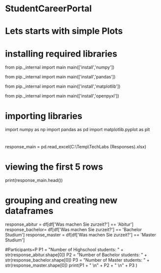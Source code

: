 # StudentCareerPortal

# Lets starts with simple Plots

# installing required libraries
from pip._internal import main
main(['install','numpy'])

from pip._internal import main
main(['install','pandas'])

from pip._internal import main
main(['install','matplotlib'])

from pip._internal import main
main(['install','openpyxl'])

# importing libraries
import numpy as np
import pandas as pd
import matplotlib.pyplot as plt

# 
response_main = pd.read_excel(C:\Temp\TechLabs (Responses).xlsx)

# viewing the first 5 rows
print(response_main.head())

# grouping and creating new dataframes

response_abitur = df[df['Was machen Sie zurzeit?'] == 'Abitur']
response_bachelor= df[df['Was machen Sie zurzeit?'] == 'Bachelor Studium']
response_master = df[df['Was machen Sie zurzeit?'] == 'Master Studium']

#Participants=P
P1 = "Number of Highschool students: " + str(response_abitur.shape[0])
P2 = "Number of Bachelor students: " + str(response_bachelor.shape[0])
P3 = "Number of Master students: " + str(response_master.shape[0])
print(P1 + " \n" + P2 + " \n" + P3 )
